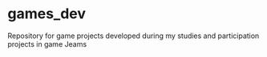 # games_dev
 Repository for game projects developed during my studies and participation projects in game Jeams
